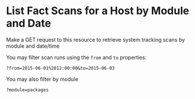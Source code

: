 # List Fact Scans for a Host by Module and Date

Make a GET request to this resource to retrieve system tracking scans by module and date/time

You may filter scan runs using the `from` and `to` properties:

`?from=2015-06-01%2012:00:00&to=2015-06-03`

You may also filter by module

`?module=packages`
